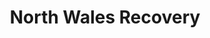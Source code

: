 ---
title: "North Wales Recovery"
url: /llandudno-junction/north-wales-recovery/
shop: car repair
---